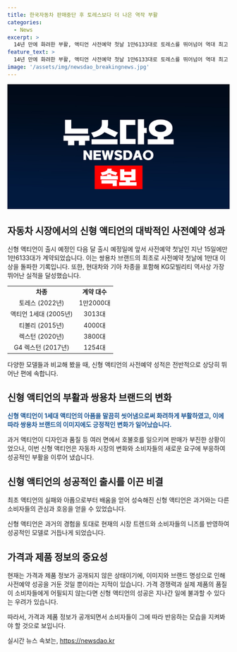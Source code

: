 ```yaml
---
title: 한국자동차 판매중단 후 토레스보다 더 나은 역작 부활
categories:
  - News
excerpt: >
  14년 만에 화려한 부활, 액티언 사전예약 첫날 1만6133대로 토레스를 뛰어넘어 역대 최고 실적을 기록했다. 신형 액티언은 1세대의 아픔을 씻어내고, 디자인과 기대감으로 성공적인 출발을 했지만 가격과 제품 정보가 공개되지 않아 실제 성과는 미지수이다. 하지만 가격 경쟁력과 디자인에 대한 기대가 크며, 쌍용차의 브랜드 이미지를 뛰어넘는 성장이 기대된다.
feature_text: >
  14년 만에 화려한 부활, 액티언 사전예약 첫날 1만6133대로 토레스를 뛰어넘어 역대 최고 실적을 기록했다. 신형 액티언은 1세대의 아픔을 씻어내고, 디자인과 기대감으로 성공적인 출발을 했지만 가격과 제품 정보가 공개되지 않아 실제 성과는 미지수이다. 하지만 가격 경쟁력과 디자인에 대한 기대가 크며, 쌍용차의 브랜드 이미지를 뛰어넘는 성장이 기대된다.
image: '/assets/img/newsdao_breakingnews.jpg'
---
```


<p><img src="/assets/img/newsdao_breakingnews.jpg" alt="ontimetimes 속보" /></p>

<h2 data-ke-size="size26">자동차 시장에서의 신형 액티언의 대박적인 사전예약 성과</h2>

<p data-ke-size="size16">신형 액티언이 출시 예정인 다음 달 출시 예정일에 앞서 사전예약 첫날인 지난 15일에만 1만6133대가 계약되었습니다. 이는 쌍용차 브랜드의 최초로 사전예약 첫날에 1만대 이상을 돌파한 기록입니다. 또한, 현대차와 기아 차종을 포함해 KG모빌리티 역사상 가장 뛰어난 실적을 달성했습니다.</p>

<table>
  <tr>
    <td style="text-align: center; height: 17px;"><b>차종</b></td>
    <td style="text-align: center; height: 17px;"><b>계약 대수</b></td>
  </tr>
  <tr>
    <td style="text-align: center; height: 17px;">토레스 (2022년)</td>
    <td style="text-align: center; height: 17px;">1만2000대</td>
  </tr>
  <tr>
    <td style="text-align: center; height: 17px;">액티언 1세대 (2005년)</td>
    <td style="text-align: center; height: 17px;">3013대</td>
  </tr>
  <tr>
    <td style="text-align: center; height: 17px;">티볼리 (2015년)</td>
    <td style="text-align: center; height: 17px;">4000대</td>
  </tr>
  <tr>
    <td style="text-align: center; height: 17px;">렉스턴 (2020년)</td>
    <td style="text-align: center; height: 17px;">3800대</td>
  </tr>
  <tr>
    <td style="text-align: center; height: 17px;">G4 렉스턴 (2017년)</td>
    <td style="text-align: center; height: 17px;">1254대</td>
  </tr>
</table>

<p data-ke-size="size16">다양한 모델들과 비교해 봤을 때, 신형 액티언의 사전예약 성적은 전반적으로 상당히 뛰어난 편에 속합니다.</p>

<h2 data-ke-size="size26">신형 액티언의 부활과 쌍용차 브랜드의 변화</h2>

<p data-ke-size="size16"><b><span style="color: #1a5490;">신형 액티언이 1세대 액티언의 아픔을 말끔히 씻어냄으로써 화려하게 부활하였고, 이에 따라 쌍용차 브랜드의 이미지에도 긍정적인 변화가 일어났습니다.</span></b></p>

<p data-ke-size="size16">과거 액티언이 디자인과 품질 등 여러 면에서 호불호를 일으키며 판매가 부진한 상황이었으나, 이번 신형 액티언은 자동차 시장의 변화와 소비자들의 새로운 요구에 부응하여 성공적인 부활을 이루어 냈습니다.</p>

<h2 data-ke-size="size26">신형 액티언의 성공적인 출시를 이끈 비결</h2>

<p data-ke-size="size16">최초 액티언의 실패와 아픔으로부터 배움을 얻어 성숙해진 신형 액티언은 과거와는 다른 소비자들의 관심과 호응을 얻을 수 있었습니다.</p>

<p data-ke-size="size16">신형 액티언은 과거의 경험을 토대로 현재의 시장 트렌드와 소비자들의 니즈를 반영하여 성공적인 모델로 거듭나게 되었습니다.</p>

<h2 data-ke-size="size26">가격과 제품 정보의 중요성</h2>

<p data-ke-size="size16">현재는 가격과 제품 정보가 공개되지 않은 상태이기에, 이미지와 브랜드 명성으로 인해 사전예약 성공을 거둔 것일 뿐이라는 지적이 있습니다. 가격 경쟁력과 실제 제품의 품질이 소비자들에게 어필되지 않는다면 신형 액티언의 성공은 지나간 일에 불과할 수 있다는 우려가 있습니다.</p>

<p data-ke-size="size16">따라서, 가격과 제품 정보가 공개되면서 소비자들이 그에 따라 반응하는 모습을 지켜봐야 할 것으로 보입니다.</p>
실시간 뉴스 속보는, <a href="https://newsdao.kr" rel="dofollow">https://newsdao.kr</a>


